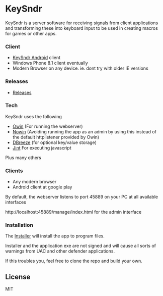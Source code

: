 # KeySndr

KeySndr is a server software for receiving signals from client applications and transforming these into keyboard input to be used in creating macros for games or other apps.

### Client

* [KeySndr Android] client
* Windows Phone 8.1 client eventually
* Modern Browser on any device. ie. dont try with older IE versions

### Releases

* [Releases]

### Tech

KeySndr uses the following
* [Owin] (For running the webserver)
* [Nowin] (Avoiding running the app as an admin by using this instead of the default httplistener provided by Owin)
* [DBreeze] (for optional key/value storage)
* [Jint] For executing javascript

Plus many others

### Clients

* Any modern browser
* Android client at google play

By default, the webserver listens to port 45889 on your PC at all available interfaces

http://localhost:45889/manage/index.html for the admin interface

### Installation

The [Installer] will install the app to program files.

Installer and the application exe are not signed and will cause all sorts of warnings from UAC and other defender applications.

If this troubles you, feel free to clone the repo and build your own.



License
----
MIT


[//]: # (These are reference links used in the body of this note and get stripped out when the markdown processor does its job. There is no need to format nicely because it shouldn't be seen. Thanks SO - http://stackoverflow.com/questions/4823468/store-comments-in-markdown-syntax)

   [releases]: <https://github.com/samiy-xx/keysndr/releases>
   [Nowin]: <https://github.com/Bobris/Nowin>
   [DBreeze]: <https://github.com/hhblaze/DBreeze>
   [Owin]: <https://github.com/owin/owin>
   [Jint]: <https://github.com/sebastienros/jint>
   [Installer]: <https://github.com/samiy-xx/keysndr/releases/download/v0.8.0/keysndr_win_installer.exe>
   [KeySndr Android]: <https://github.com/samiy-xx/KeySndr.Clients> 